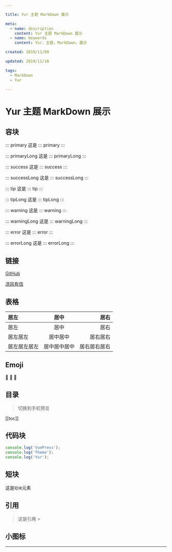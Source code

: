 ```yaml
---

title: Yur 主题 MarkDown 展示

meta:
  - name: description
    content: Yur 主题 MarkDown 展示
  - name: keywords
    content: Yur，主题，MarkDown，展示

created: 2019/11/09

updated: 2019/11/10

tags:
  - MarkDown
  - Yur

---
```


# Yur 主题 MarkDown 展示

## 容块

::: primary
这是 ::: primary
:::

::: primaryLong
这是 ::: primaryLong
:::

::: success
这是 ::: success
:::

::: successLong
这是 ::: successLong
:::

::: tip
这是 ::: tip
:::

::: tipLong
这是 ::: tipLong
:::

::: warning
这是 ::: warning
:::

::: warningLong
这是 ::: warningLong
:::

::: error
这是 ::: error
:::

::: errorLong
这是 ::: errorLong
:::

## 链接

[GitHub](https://github.com/cnguu/vuepress-theme-yur)

[凉风有信](/)

## 表格

| 居左 | 居中 | 居右 |
| :- | :-: | -: |
| 居左 | 居中 | 居右 |
| 居左居左 | 居中居中 | 居右居右 |
| 居左居左居左 | 居中居中居中 | 居右居右居右 |

## Emoji

:tada: :100: :apple:

## 目录

> 切换到手机预览

[[toc]]

## 代码块

```js {1,3}
console.log('VuePress');
console.log('Theme');
console.log('Yur');
```

## 短块

这是`短块`元素

## 引用

> 这是引用 >

## 小图标

<Icon name="github" />

<Icon name="man" color="#39c5bb" />

<Icon name="woman" size="2em" />

---
